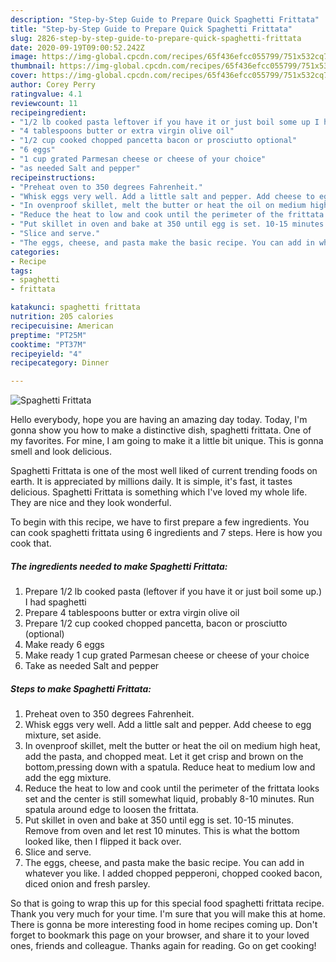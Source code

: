 ```yaml
---
description: "Step-by-Step Guide to Prepare Quick Spaghetti Frittata"
title: "Step-by-Step Guide to Prepare Quick Spaghetti Frittata"
slug: 2826-step-by-step-guide-to-prepare-quick-spaghetti-frittata
date: 2020-09-19T09:00:52.242Z
image: https://img-global.cpcdn.com/recipes/65f436efcc055799/751x532cq70/spaghetti-frittata-recipe-main-photo.jpg
thumbnail: https://img-global.cpcdn.com/recipes/65f436efcc055799/751x532cq70/spaghetti-frittata-recipe-main-photo.jpg
cover: https://img-global.cpcdn.com/recipes/65f436efcc055799/751x532cq70/spaghetti-frittata-recipe-main-photo.jpg
author: Corey Perry
ratingvalue: 4.1
reviewcount: 11
recipeingredient:
- "1/2 lb cooked pasta leftover if you have it or just boil some up I had spaghetti"
- "4 tablespoons butter or extra virgin olive oil"
- "1/2 cup cooked chopped pancetta bacon or prosciutto optional"
- "6 eggs"
- "1 cup grated Parmesan cheese or cheese of your choice"
- "as needed Salt and pepper"
recipeinstructions:
- "Preheat oven to 350 degrees Fahrenheit."
- "Whisk eggs very well. Add a little salt and pepper. Add cheese to egg mixture, set aside."
- "In ovenproof skillet, melt the butter or heat the oil on medium high heat, add the pasta, and chopped meat. Let it get crisp and brown on the bottom,pressing down with a spatula. Reduce heat to medium low and add the egg mixture."
- "Reduce the heat to low and cook until the perimeter of the frittata looks set and the center is still somewhat liquid, probably 8-10 minutes. Run spatula around edge to loosen the frittata."
- "Put skillet in oven and bake at 350 until egg is set. 10-15 minutes. Remove from oven and let rest 10 minutes. This is what the bottom looked like, then I flipped it back over."
- "Slice and serve."
- "The eggs, cheese, and pasta make the basic recipe. You can add in whatever you like. I added chopped pepperoni, chopped cooked bacon, diced onion and fresh parsley."
categories:
- Recipe
tags:
- spaghetti
- frittata

katakunci: spaghetti frittata 
nutrition: 205 calories
recipecuisine: American
preptime: "PT25M"
cooktime: "PT37M"
recipeyield: "4"
recipecategory: Dinner

---
```



![Spaghetti Frittata](https://img-global.cpcdn.com/recipes/65f436efcc055799/751x532cq70/spaghetti-frittata-recipe-main-photo.jpg)

Hello everybody, hope you are having an amazing day today. Today, I'm gonna show you how to make a distinctive dish, spaghetti frittata. One of my favorites. For mine, I am going to make it a little bit unique. This is gonna smell and look delicious.

Spaghetti Frittata is one of the most well liked of current trending foods on earth. It is appreciated by millions daily. It is simple, it's fast, it tastes delicious. Spaghetti Frittata is something which I've loved my whole life. They are nice and they look wonderful.




To begin with this recipe, we have to first prepare a few ingredients. You can cook spaghetti frittata using 6 ingredients and 7 steps. Here is how you cook that.

<!--inarticleads1-->

##### The ingredients needed to make Spaghetti Frittata:

1. Prepare 1/2 lb cooked pasta (leftover if you have it or just boil some up.) I had spaghetti
1. Prepare 4 tablespoons butter or extra virgin olive oil
1. Prepare 1/2 cup cooked chopped pancetta, bacon or prosciutto (optional)
1. Make ready 6 eggs
1. Make ready 1 cup grated Parmesan cheese or cheese of your choice
1. Take as needed Salt and pepper




<!--inarticleads2-->

##### Steps to make Spaghetti Frittata:

1. Preheat oven to 350 degrees Fahrenheit.
1. Whisk eggs very well. Add a little salt and pepper. Add cheese to egg mixture, set aside.
1. In ovenproof skillet, melt the butter or heat the oil on medium high heat, add the pasta, and chopped meat. Let it get crisp and brown on the bottom,pressing down with a spatula. Reduce heat to medium low and add the egg mixture.
1. Reduce the heat to low and cook until the perimeter of the frittata looks set and the center is still somewhat liquid, probably 8-10 minutes. Run spatula around edge to loosen the frittata.
1. Put skillet in oven and bake at 350 until egg is set. 10-15 minutes. Remove from oven and let rest 10 minutes. This is what the bottom looked like, then I flipped it back over.
1. Slice and serve.
1. The eggs, cheese, and pasta make the basic recipe. You can add in whatever you like. I added chopped pepperoni, chopped cooked bacon, diced onion and fresh parsley.




So that is going to wrap this up for this special food spaghetti frittata recipe. Thank you very much for your time. I'm sure that you will make this at home. There is gonna be more interesting food in home recipes coming up. Don't forget to bookmark this page on your browser, and share it to your loved ones, friends and colleague. Thanks again for reading. Go on get cooking!
